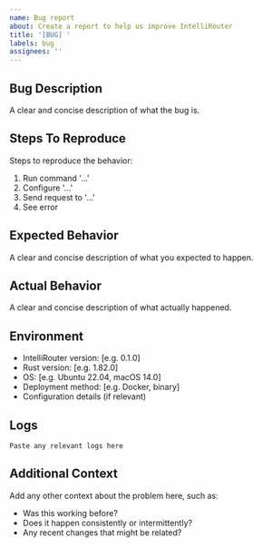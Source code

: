 ```yaml
---
name: Bug report
about: Create a report to help us improve IntelliRouter
title: '[BUG] '
labels: bug
assignees: ''
---
```


## Bug Description
A clear and concise description of what the bug is.

## Steps To Reproduce
Steps to reproduce the behavior:
1. Run command '...'
2. Configure '...'
3. Send request to '...'
4. See error

## Expected Behavior
A clear and concise description of what you expected to happen.

## Actual Behavior
A clear and concise description of what actually happened.

## Environment
- IntelliRouter version: [e.g. 0.1.0]
- Rust version: [e.g. 1.82.0]
- OS: [e.g. Ubuntu 22.04, macOS 14.0]
- Deployment method: [e.g. Docker, binary]
- Configuration details (if relevant)

## Logs
```
Paste any relevant logs here
```

## Additional Context
Add any other context about the problem here, such as:
- Was this working before?
- Does it happen consistently or intermittently?
- Any recent changes that might be related?